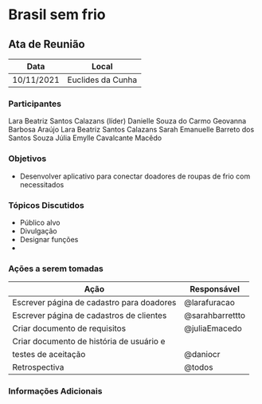 # Brasil sem frio


## Ata de Reunião

| Data       | Local        |
| ---------- | ------------ |
| 10/11/2021 | Euclides da Cunha |


### Participantes
Lara Beatriz Santos Calazans (líder)
Danielle Souza do Carmo
Geovanna Barbosa Araújo
Lara Beatriz Santos Calazans
Sarah Emanuelle Barreto dos Santos Souza
Júlia Emylle Cavalcante Macêdo 

### Objetivos
* Desenvolver aplicativo para conectar doadores de roupas de frio com necessitados 


### Tópicos Discutidos
* Público alvo
* Divulgação
* Designar funções
* 

### Ações a serem tomadas
| Ação                                      | Responsável  |
| ----------------------------------------- | ------------ |
| Escrever página de cadastro para doadores | @larafuracao |
| Escrever página de cadastros de clientes  | @sarahbarrettto |
| Criar documento de requisitos             | @juliaEmacedo |
| Criar documento de história de usuário e 
| testes de aceitação                       | @daniocr |
| Retrospectiva                             | @todos |
### Informações Adicionais

